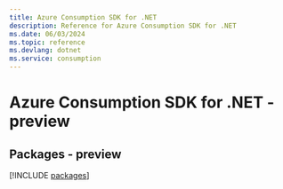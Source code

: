 ```yaml
---
title: Azure Consumption SDK for .NET
description: Reference for Azure Consumption SDK for .NET
ms.date: 06/03/2024
ms.topic: reference
ms.devlang: dotnet
ms.service: consumption
---
```

# Azure Consumption SDK for .NET - preview
## Packages - preview
[!INCLUDE [packages](consumption-index.md)]